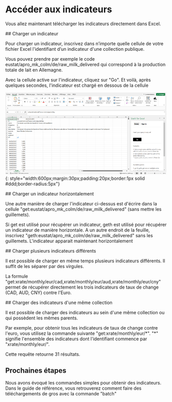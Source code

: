 # Accéder aux indicateurs

Vous allez maintenant télécharger les indicateurs directement dans Excel.


## Charger un indicateur

Pour charger un indicateur, inscrivez dans n’importe quelle cellule de votre fichier Excel l'identifiant d’un indicateur d'une collection publique.

Vous pouvez prendre par exemple le code eustat/apro_mk_colm/de/raw_milk_delivered qui correspond à la production totale de lait en Allemagne.

Avec la cellule active sur l'indicateur, cliquez sur "Go". Et voilà, après quelques secondes, l'indicateur est chargé en dessous de la cellule

![Installer complément](/img/user-fr_excel_access_0.png){: style="width:600px;margin:30px;padding:20px;border:1px solid #ddd;border-radius:5px"}


## Charger un indicateur horizontalement

Une autre manière de charger l'indicateur ci-dessus est d'écrire dans la cellule "get:eustat/apro_mk_colm/de/raw_milk_delivered" (sans mettre les guillemets).

Si get est utilisé pour récupérer un indicateur, geth est utilisé pour récupérer un indicateur de manière horizontale. A un autre endroit de la feuille, inscrivez "geth:eustat/apro_mk_colm/de/raw_milk_delivered" sans les guillemets. L'indicateur apparait maintenant horizontalement


## Charger plusieurs indicateurs différents

Il est possible de charger en même temps plusieurs indicateurs différents. Il suffit de les séparer par des virgules.

La formule "get:xrate/monthly/eur/cad,xrate/monthly/eur/aud,xrate/monthly/eur/cny" permet de récupérer directement les trois indicateurs de taux de change (CAD, AUD, CNY) contre l'Euro.


## Charger des indicateurs d'une même collection

Il est possible de charger des indicateurs au sein d'une même collection ou qui possèdent les mêmes parents.

Par exemple, pour obtenir tous les indicateurs de taux de change contre l'euro, vous utilisez la commande suivante "get:xrate/monthly/eur/\*". "\*" signifie l'ensemble des indicateurs dont l'identifiant commence par "xrate/monthly/eur/".

Cette requête retourne 31 résultats.

## Prochaines étapes

Nous avons évoqué les commandes simples pour obtenir des indicateurs. Dans le guide de référence, vous retrouverez comment faire des téléchargements de gros avec la commande "batch"

